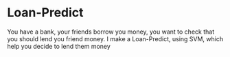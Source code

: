 # Loan-Predict
You have a bank, your friends borrow you money, you want to check that you should lend you friend money. I make a Loan-Predict, using SVM, which help you decide to lend them money 
